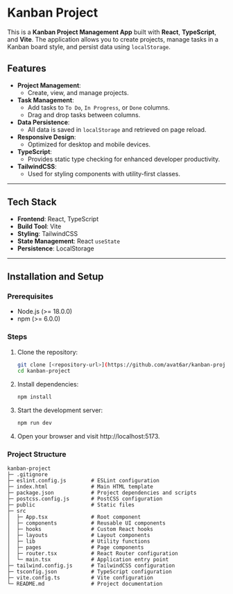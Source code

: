 # Kanban Project

This is a **Kanban Project Management App** built with **React**, **TypeScript**, and **Vite**. The application allows you to create projects, manage tasks in a Kanban board style, and persist data using `localStorage`.

## Features

- **Project Management**:
  - Create, view, and manage projects.
- **Task Management**:
  - Add tasks to `To Do`, `In Progress`, or `Done` columns.
  - Drag and drop tasks between columns.
- **Data Persistence**:
  - All data is saved in `localStorage` and retrieved on page reload.
- **Responsive Design**:
  - Optimized for desktop and mobile devices.
- **TypeScript**:
  - Provides static type checking for enhanced developer productivity.
- **TailwindCSS**:
  - Used for styling components with utility-first classes.

---

## Tech Stack

- **Frontend**: React, TypeScript
- **Build Tool**: Vite
- **Styling**: TailwindCSS
- **State Management**: React `useState`
- **Persistence**: LocalStorage

---

## Installation and Setup

### Prerequisites
- Node.js (>= 18.0.0)
- npm (>= 6.0.0)

### Steps

1. Clone the repository:
   ```bash
   git clone [<repository-url>](https://github.com/avat6ar/kanban-project.git)
   cd kanban-project

2. Install dependencies:
   ```bash
   npm install
   
   
3. Start the development server:
   ```bash
   npm run dev
   

4. Open your browser and visit http://localhost:5173.


### Project Structure

```
kanban-project
├─ .gitignore
├─ eslint.config.js        # ESLint configuration
├─ index.html              # Main HTML template
├─ package.json            # Project dependencies and scripts
├─ postcss.config.js       # PostCSS configuration
├─ public                  # Static files
├─ src
│  ├─ App.tsx              # Root component
│  ├─ components           # Reusable UI components
│  ├─ hooks                # Custom React hooks
│  ├─ layouts              # Layout components
│  ├─ lib                  # Utility functions
│  ├─ pages                # Page components
│  ├─ router.tsx           # React Router configuration
│  └─ main.tsx             # Application entry point
├─ tailwind.config.js      # TailwindCSS configuration
├─ tsconfig.json           # TypeScript configuration
├─ vite.config.ts          # Vite configuration
└─ README.md               # Project documentation
```
